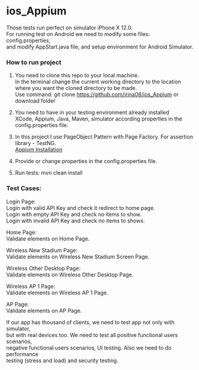 # ios_Appium

Those tests run perfect on simulator iPhone X 12.0.  
For running test on Android we need to modify some files: config.properties,  
and modify AppStart.java file, and setup environment for Android Simulator.

### How to run project
1.  You need to clone this repo to your local machine.  
In the terminal change the current working directory to the location where 
you want the cloned directory to be made.  
Use command: git clone https://github.com/irina08/ios_Appium or download folder

2.  You need to have in your testing environment already installed  
XCode, Appium, Java, Maven, simulator according properties in the config.properties file.  

3.  In this project I use PageObject Pattern with Page Factory. For assertion library - TestNG.   
[Appium Installation](https://appium.io/)

4.  Provide or change properties in the config.properties file.  

5.  Run tests: mvn clean install 

### Test Cases:
Login Page:  
Login with valid API Key and check it redirect to home page.  
Login with empty API Key and check no items to show.  
Login with invalid API Key and check no items to shows.

Home Page:   
Validate elements on Home Page.  

Wireless New Stadium Page:  
Validate elements on Wireless New Stadium Screen Page.  

Wireless Other Desktop Page:  
Validate elements on Wireless Other Desktop Page.

Wireless AP 1 Page:   
Validate elements on Wireless AP 1 Page.

AP Page:  
Validate elements on AP Page.

If our app has thousand of clients, we need to test app not only with simulator,  
but with real devices too. We need to test all positive functional users scenarios,  
negative functional users scenarios, UI testing. Also we need to do performance  
testing (stress and load) and security testing. 
